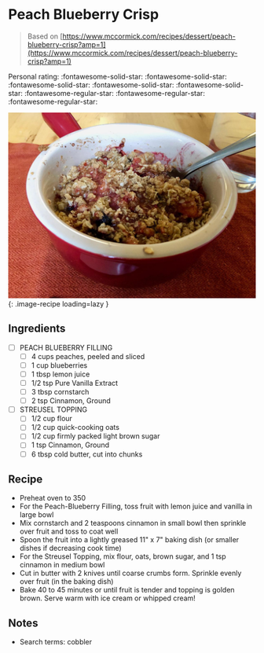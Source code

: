 <!-- Needs Manual Review -->

<!-- Do not modify sections with "AUTO-*". They are updated by make.py -->

# Peach Blueberry Crisp

> Based on [https://www.mccormick.com/recipes/dessert/peach-blueberry-crisp?amp=1](https://www.mccormick.com/recipes/dessert/peach-blueberry-crisp?amp=1)

<!-- rating=2; (User can specify rating on scale of 1-5) -->
<!-- AUTO-UserRating -->
Personal rating: :fontawesome-solid-star: :fontawesome-solid-star: :fontawesome-solid-star: :fontawesome-solid-star: :fontawesome-solid-star: :fontawesome-regular-star: :fontawesome-regular-star: :fontawesome-regular-star:
<!-- /AUTO-UserRating -->

<!-- name_image=peach_blueberry_crisp.jpeg; (User can specify image name if multiple exist) -->
<!-- AUTO-Image -->
![peach_blueberry_crisp.jpeg](./peach_blueberry_crisp.jpeg){: .image-recipe loading=lazy }
<!-- /AUTO-Image -->

## Ingredients

* [ ] PEACH BLUEBERRY FILLING
    * [ ] 4 cups peaches, peeled and sliced
    * [ ] 1 cup blueberries
    * [ ] 1 tbsp lemon juice
    * [ ] 1/2 tsp Pure Vanilla Extract
    * [ ] 3 tbsp cornstarch
    * [ ] 2 tsp Cinnamon, Ground
* [ ] STREUSEL TOPPING
    * [ ] 1/2 cup flour
    * [ ] 1/2 cup quick-cooking oats
    * [ ] 1/2 cup firmly packed light brown sugar
    * [ ] 1 tsp Cinnamon, Ground
    * [ ] 6 tbsp cold butter, cut into chunks

## Recipe

* Preheat oven to 350
* For the Peach-Blueberry Filling, toss fruit with lemon juice and vanilla in large bowl
* Mix cornstarch and 2 teaspoons cinnamon in small bowl then sprinkle over fruit and toss to coat well
* Spoon the fruit into a lightly greased 11" x 7" baking dish (or smaller dishes if decreasing cook time)
* For the Streusel Topping, mix flour, oats, brown sugar, and 1 tsp cinnamon in medium bowl
* Cut in butter with 2 knives until coarse crumbs form. Sprinkle evenly over fruit (in the baking dish)
* Bake 40 to 45 minutes or until fruit is tender and topping is golden brown. Serve warm with ice cream or whipped cream!

## Notes

* Search terms: cobbler
